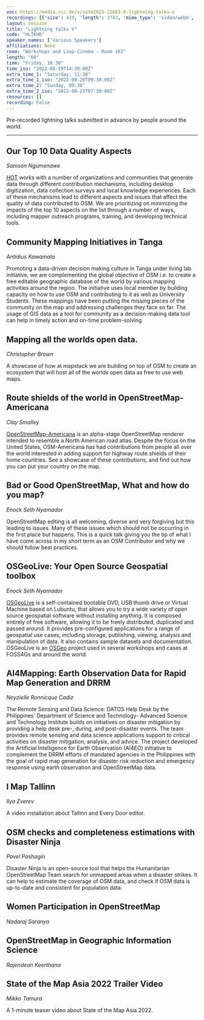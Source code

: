 ```yaml
---
voc: https://media.ccc.de/v/sotm2022-21683-0-lightning-talks-v
recordings: [{'size': 419, 'length': 3743, 'mime_type': 'video/webm', 'language': 'eng', 'filename': 'sotm2022-21683-eng-Lightning_talks_V_webm-hd.webm', 'state': 'new', 'folder': 'webm-hd', 'high_quality': True, 'width': 1920, 'height': 1080, 'updated_at': '2022-09-19T15:31:18.329+02:00', 'recording_url': 'https://cdn.media.ccc.de/events/sotm/2022/webm-hd/sotm2022-21683-eng-Lightning_talks_V_webm-hd.webm', 'url': 'https://api.media.ccc.de/public/recordings/61855', 'event_url': 'https://api.media.ccc.de/public/events/284d9435-df01-5d03-9b0b-695240788571', 'conference_url': 'https://api.media.ccc.de/public/conferences/sotm2022'}, {'size': 159, 'length': 3743, 'mime_type': 'video/webm', 'language': 'eng', 'filename': 'sotm2022-21683-eng-Lightning_talks_V_webm-sd.webm', 'state': 'new', 'folder': 'webm-sd', 'high_quality': False, 'width': 720, 'height': 576, 'updated_at': '2022-09-19T14:44:08.572+02:00', 'recording_url': 'https://cdn.media.ccc.de/events/sotm/2022/webm-sd/sotm2022-21683-eng-Lightning_talks_V_webm-sd.webm', 'url': 'https://api.media.ccc.de/public/recordings/61841', 'event_url': 'https://api.media.ccc.de/public/events/284d9435-df01-5d03-9b0b-695240788571', 'conference_url': 'https://api.media.ccc.de/public/conferences/sotm2022'}, {'size': 133, 'length': 3743, 'mime_type': 'video/mp4', 'language': 'eng', 'filename': 'sotm2022-21683-eng-Lightning_talks_V_sd.mp4', 'state': 'new', 'folder': 'h264-sd', 'high_quality': False, 'width': 720, 'height': 576, 'updated_at': '2022-09-19T13:54:07.848+02:00', 'recording_url': 'https://cdn.media.ccc.de/events/sotm/2022/h264-sd/sotm2022-21683-eng-Lightning_talks_V_sd.mp4', 'url': 'https://api.media.ccc.de/public/recordings/61839', 'event_url': 'https://api.media.ccc.de/public/events/284d9435-df01-5d03-9b0b-695240788571', 'conference_url': 'https://api.media.ccc.de/public/conferences/sotm2022'}, {'size': 57, 'length': 3743, 'mime_type': 'audio/mpeg', 'language': 'eng', 'filename': 'sotm2022-21683-eng-Lightning_talks_V_mp3.mp3', 'state': 'new', 'folder': 'mp3', 'high_quality': False, 'width': 0, 'height': 0, 'updated_at': '2022-09-19T13:47:05.048+02:00', 'recording_url': 'https://cdn.media.ccc.de/events/sotm/2022/mp3/sotm2022-21683-eng-Lightning_talks_V_mp3.mp3', 'url': 'https://api.media.ccc.de/public/recordings/61837', 'event_url': 'https://api.media.ccc.de/public/events/284d9435-df01-5d03-9b0b-695240788571', 'conference_url': 'https://api.media.ccc.de/public/conferences/sotm2022'}, {'size': 392, 'length': 3743, 'mime_type': 'video/mp4', 'language': 'eng', 'filename': 'sotm2022-21683-eng-Lightning_talks_V_hd.mp4', 'state': 'new', 'folder': 'h264-hd', 'high_quality': True, 'width': 1920, 'height': 1080, 'updated_at': '2022-09-19T13:43:40.341+02:00', 'recording_url': 'https://cdn.media.ccc.de/events/sotm/2022/h264-hd/sotm2022-21683-eng-Lightning_talks_V_hd.mp4', 'url': 'https://api.media.ccc.de/public/recordings/61836', 'event_url': 'https://api.media.ccc.de/public/events/284d9435-df01-5d03-9b0b-695240788571', 'conference_url': 'https://api.media.ccc.de/public/conferences/sotm2022'}]
layout: session
title: "Lightning talks V"
code: "HLTKHD"
speaker_names: ['Various Speakers']
affiliations: None
room: "Workshops and Loop-Cinema - Room 103"
length: "60"
time: "Friday, 16:30"
time_iso: "2022-08-19T14:30:00Z"
extra_time_1: "Saturday, 11:30"
extra_time_1_iso: "2022-08-20T09:30:00Z"
extra_time_2: "Sunday, 09:30"
extra_time_2_iso: "2022-08-21T07:30:00Z"
resources: []
recording: False
---
```


Pre-recorded lightning talks submitted in advance by people around the world.

<hr>

## Our Top 10 Data Quality Aspects
_Samson Ngumenawe_

[HOT](https://www.hotosm.org/) works with a number of organizations and communities that generate data through different contribution mechanisms, including desktop digitization, data collection surveys and local knowledge experiences. Each of these mechanisms lead to different aspects and issues that affect the quality of data contributed to OSM. We are prioritizing on minimizing the impacts of the top 10 aspects on the list through a number of ways, including mapper outreach programs, training, and developing technical tools.

## Community Mapping Initiatives in Tanga
_Antidius Kawamala_

Promoting a data-driven decision making culture in Tanga under living lab initiative, we are complementing the global objective of OSM i.e. to create a free editable geographic database of the world by various mapping activities around the region. The initiative uses local member by building capacity on how to use OSM and contributing to it as well as University Students. These mappings have been putting the missing pieces of the community on the map and addressing challenges they face so far. The usage of GIS data as a tool for community as a decision-making data tool can help in timely action and on-time problem-solving.

## Mapping all the worlds open data.
_Christopher Brown_

A showcase of how at mapstack we are building on top of OSM to create an ecosystem that will host all of the worlds open data as free to use web maps.

## Route shields of the world in OpenStreetMap-Americana
_Clay Smalley_

[OpenStreetMap-Americana](https://wiki.openstreetmap.org/wiki/OpenStreetMap_Americana) is an alpha-stage OpenStreetMap renderer intended to resemble a North American road atlas. Despite the focus on the United States, OSM-Americana has had contributions from people all over the world interested in adding support for highway route shields of their home countries. See a showcase of these contributions, and find out how you can put your country on the map.

## Bad or Good OpenStreetMap, What and how do you map?
_Enock Seth Nyamador_

OpenStreetMap editing is all welcoming, diverse and very forgiving but this leading to issues. Many of these issues which should not be occurring in the first place but happens. This is a quick talk giving you the tip of what I have come across in my short term as an OSM Contributor and why we should follow best practices.

## OSGeoLive: Your Open Source Geospatial toolbox
_Enock Seth Nyamador_

[OSGeoLive](https://live.osgeo.org) is a self-contained bootable DVD, USB thumb drive or Virtual Machine based on Lubuntu, that allows you to try a wide variety of open source geospatial software without installing anything. It is composed entirely of free software, allowing it to be freely distributed, duplicated and passed around. It provides pre-configured applications for a range of geospatial use cases, including storage, publishing, viewing, analysis and manipulation of data. It also contains sample datasets and documentation. OSGeoLive is an [OSGeo](https://wiki.openstreetmap.org/wiki/OSGeo) project used in several workshops and cases at FOSS4Gs and around the world.

## AI4Mapping: Earth Observation Data for Rapid Map Generation and DRRM
_Neyzielle Ronnicque Cadiz_

The Remote Sensing and Data Science: DATOS Help Desk by the Philippines' Department of Science and Technology- Advanced Science and Technology Institute builds on initiatives on disaster mitigation by providing a help desk pre-, during, and post-disaster events. The team provides remote sensing and data science applications support to critical activities on disaster mitigation, analysis, and advice. The project developed the Artificial Intelligence for Earth Observation (AI4EO) initiative to complement the DRRM efforts of mandated agencies in the Philippines with the goal of rapid map generation for disaster risk reduction and emergency response using earth observation and OpenStreetMap data.

## I Map Tallinn
_Ilya Zverev_

A video installation about Tallinn and Every Door editor.

## OSM checks and completeness estimations with Disaster Ninja
_Pavel Pashagin_

Disaster Ninja is an open-source tool that helps the Humanitarian OpenStreetMap Team search for unmapped areas when a disaster strikes. It can help to estimate the coverage of OSM data, and check if OSM data is up-to-date and consistent for population data.

## Women Participation in OpenStreetMap
_Nadaraj Saranya_



## OpenStreetMap in Geographic Information Science
_Rajendean Keerthana_

## State of the Map Asia 2022 Trailer Video
_Mikko Tamura_

A 1-minute teaser video about State of the Map Asia 2022.

